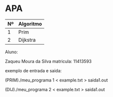 # APA 

Nº | Algoritmo 
--- | --- 
1 | Prim
2 | Dijkstra  

Aluno:

Zaqueu Moura da Silva matricula: 11413593

 exemplo de entrada e saida:
 
(PRIM)./meu_programa 1 < example.txt > saida1.out 
  
 (DIJ)./meu_programa 2 < example.txt > saida1.out

